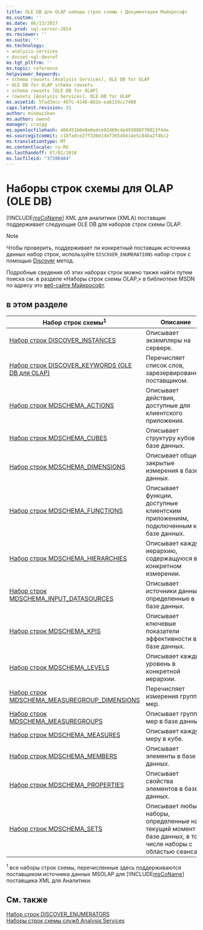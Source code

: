 ```yaml
---
title: OLE DB для OLAP наборы строк схемы | Документация Майкрософт
ms.custom: ''
ms.date: 06/13/2017
ms.prod: sql-server-2014
ms.reviewer: ''
ms.suite: ''
ms.technology:
- analysis-services
- docset-sql-devref
ms.tgt_pltfrm: ''
ms.topic: reference
helpviewer_keywords:
- schema rowsets [Analysis Services], OLE DB for OLAP
- OLE DB for OLAP schema rowsets
- schema rowsets [OLE DB for OLAP]
- rowsets [Analysis Services], OLE DB for OLAP
ms.assetid: 5fad3ecc-407c-4148-862e-ea6119cc7480
caps.latest.revision: 31
author: minewiskan
ms.author: owend
manager: craigg
ms.openlocfilehash: 406451b0e8e6edce92d69cde493888f70813f4de
ms.sourcegitcommit: c18fadce27f330e1d4f36549414e5c84ba2f46c2
ms.translationtype: MT
ms.contentlocale: ru-RU
ms.lasthandoff: 07/02/2018
ms.locfileid: "37306484"
---
```

# <a name="ole-db-for-olap-schema-rowsets"></a>Наборы строк схемы для OLAP (OLE DB)
  [!INCLUDE[msCoName](../../../includes/msconame-md.md)] XML для аналитики (XMLA) поставщик поддерживает следующие OLE DB для наборов строк схемы OLAP.  
  
> [!NOTE]  
>  Чтобы проверить, поддерживает ли конкретный поставщик источника данных набор строк, используйте `DISCOVER_ENUMERATIONS` набор строк с помощью [Discover](../../xmla/xml-elements-methods-discover.md) метод.  
  
 Подробные сведения об этих наборах строк можно также найти путем поиска см. в разделе «Наборы строк схемы OLAP,» в библиотеке MSDN по адресу это [веб-сайте Майкрософт](http://go.microsoft.com/fwlink/?LinkId=15426).  
  
## <a name="in-this-section"></a>в этом разделе  
  
|Набор строк схемы<sup>1</sup>|Описание|  
|-------------------------------|-----------------|  
|[Набор строк DISCOVER_INSTANCES](discover-instances-rowset.md)|Описывает экземпляры на сервере.|  
|[Набор строк DISCOVER_KEYWORDS &#40;OLE DB для OLAP&#41;](discover-keywords-rowset-ole-db-for-olap.md)|Перечисляет список слов, зарезервированных поставщиком.|  
|[Набор строк MDSCHEMA_ACTIONS](mdschema-actions-rowset.md)|Описывает действия, доступные для клиентского приложения.|  
|[Набор строк MDSCHEMA_CUBES](mdschema-cubes-rowset.md)|Описывает структуру кубов в базе данных.|  
|[Набор строк MDSCHEMA_DIMENSIONS](mdschema-dimensions-rowset.md)|Описывает общие и закрытые измерения в базе данных.|  
|[Набор строк MDSCHEMA_FUNCTIONS](mdschema-functions-rowset.md)|Описывает функции, доступные клиентским приложениям, подключенным к базе данных.|  
|[Набор строк MDSCHEMA_HIERARCHIES](mdschema-hierarchies-rowset.md)|Описывает каждую иерархию, содержащуюся в конкретном измерении.|  
|[Набор строк MDSCHEMA_INPUT_DATASOURCES](mdschema-input-datasources-rowset.md)|Описывает источники данных, определенные в базе данных.|  
|[Набор строк MDSCHEMA_KPIS](mdschema-kpis-rowset.md)|Описывает ключевые показатели эффективности в базе данных.|  
|[Набор строк MDSCHEMA_LEVELS](mdschema-levels-rowset.md)|Описывает каждый уровень в конкретной иерархии.|  
|[Набор строк MDSCHEMA_MEASUREGROUP_DIMENSIONS](mdschema-measuregroup-dimensions-rowset.md)|Перечисляет измерения группы мер.|  
|[Набор строк MDSCHEMA_MEASUREGROUPS](mdschema-measuregroups-rowset.md)|Описывает группы мер в базе данных.|  
|[Набор строк MDSCHEMA_MEASURES](mdschema-measures-rowset.md)|Описывает каждую меру в кубе.|  
|[Набор строк MDSCHEMA_MEMBERS](mdschema-members-rowset.md)|Описывает элементы в базе данных.|  
|[Набор строк MDSCHEMA_PROPERTIES](mdschema-properties-rowset.md)|Описывает свойства элементов в базе данных.|  
|[Набор строк MDSCHEMA_SETS](mdschema-sets-rowset.md)|Описывает любые наборы, определенные на текущий момент в базе данных, в том числе наборы с областью сеанса.|  
  
 <sup>1</sup> все наборы строк схемы, перечисленные здесь поддерживаются поставщиком источника данных MSOLAP для [!INCLUDE[msCoName](../../../includes/msconame-md.md)] поставщика XML для Аналитики.  
  
## <a name="see-also"></a>См. также  
 [Набор строк DISCOVER_ENUMERATORS](../xml/discover-enumerators-rowset.md)   
 [Наборы строк схемы служб Analysis Services](../../schema-rowsets/analysis-services-schema-rowsets.md)  
  
  
